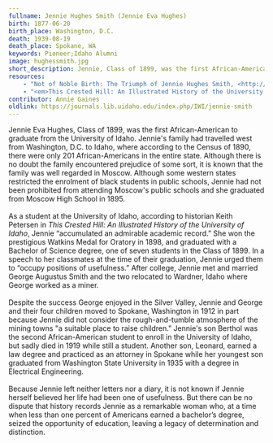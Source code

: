 ```yaml
---
fullname: Jennie Hughes Smith (Jennie Eva Hughes)
birth: 1877-06-20
birth_place: Washington, D.C.
death: 1939-08-19
death_place: Spokane, WA
keywords: Pioneer;Idaho Alumni
image: hughessmith.jpg
short_description: Jennie, Class of 1899, was the first African-American to graduate from the University of Idaho. Born in Washington, D.C., her family settled in Moscow, Idaho in the early 1890s. After graduating with a Bachelor of Science, Jennie married George Smith and later had four children. Sadly, her son Berthol, who was the second African-American to enroll at the University of Idaho, died in 1919 while still a student.
resources: 
    - "Not of Noble Birth: The Triumph of Jennie Hughes Smith, <http://www.lib.uidaho.edu/special-collections/dm/dm2007/jennie.html>"
    - "<em>This Crested Hill: An Illustrated History of the University of Idaho</em>, Keith Petersen, 1988"
contributor: Annie Gaines
oldlink: https://journals.lib.uidaho.edu/index.php/IWI/jennie-smith
---
```


Jennie Eva Hughes, Class of 1899, was the first African-American to graduate from the University of Idaho. Jennie's family had travelled west from Washington, D.C. to Idaho, where according to the Census of 1890, there were only 201 African-Americans in the entire state. Although there is no doubt the family encountered prejudice of some sort, it is known that the family was well regarded in Moscow. Although some western states restricted the enrolment of black students in public schools, Jennie had not been prohibited from attending Moscow's public schools and she graduated from Moscow High School in 1895. <br><br> As a student at the University of Idaho, according to historian Keith Petersen in <em>This Crested Hill: An Illustrated History of the University of Idaho</em>, Jennie “accumulated an admirable academic record.” She won the prestigious Watkins Medal for Oratory in 1898, and graduated with a Bachelor of Science degree, one of seven students in the Class of 1899. In a speech to her classmates at the time of their graduation, Jennie urged them to “occupy positions of usefulness.” After college, Jennie met and married George Augustus Smith and the two relocated to Wardner, Idaho where George worked as a miner. <br><br> Despite the success George enjoyed in the Silver Valley, Jennie and George and their four children moved to Spokane, Washington in 1912 in part because Jennie did not consider the rough-and-tumble atmosphere of the mining towns "a suitable place to raise children." Jennie's son Berthol was the second African-American student to enroll in the University of Idaho, but sadly died in 1919 while still a student. Another son, Leonard, earned a law degree and practiced as an attorney in Spokane while her youngest son graduated from Washington State University in 1935 with a degree in Electrical Engineering. <br><br> Because Jennie left neither letters nor a diary, it is not known if Jennie herself believed her life had been one of usefulness. But there can be no dispute that history records Jennie as a remarkable woman who, at a time when less than one percent of Americans earned a bachelor’s degree, seized the opportunity of education, leaving a legacy of determination and distinction.
